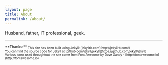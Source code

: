 ```yaml
---
layout: page
title: About
permalink: /about/
---
```

Husband, father, IT professional, geek.

- - -
<sub>
**Thanks:**

<sub>
This site has been built using Jekyll: [jekyllrb.com](http://jekyllrb.com/)<br>
You can find the source code for Jekyll at [github.com/jekyll/jekyll](https://github.com/jekyll/jekyll)<br>
Various icons used throughtout the site come from Font Awesome by Dave Gandy - [http://fontawesome.io](http://fontawesome.io)<br>

